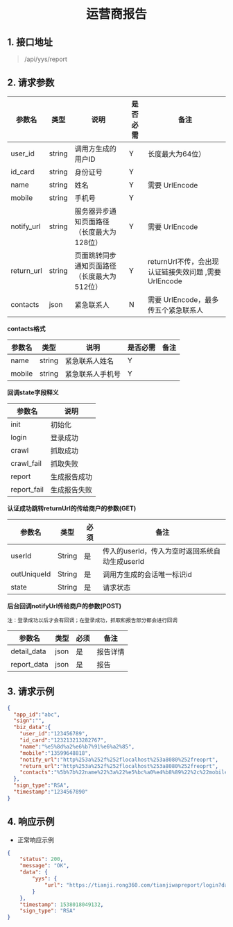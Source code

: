 # <center><span id="运营商报告">运营商报告</span></center>


## 1. 接口地址
 > /api/yys/report

## 2. 请求参数
| 参数名 | 类型 | 说明 | 是否必需 | 备注 |
| --| -- | -- | -- | -- |
| user_id    | string | 调用方生成的用户ID                 | Y |长度最大为64位）  |
| id_card    | string | 身份证号                                              		     | Y |  |
| name       | string | 姓名 						     | Y | 需要 UrlEncode |
| mobile     | string | 手机号 						 | Y |  |
| notify_url | string | 服务器异步通知页面路径 （长度最大为128位）     | Y | 需要 UrlEncode |
| return_url | string | 页面跳转同步通知页面路径 （长度最大为512位）| Y | returnUrl不传，会出现认证链接失效问题 ,需要 UrlEncode  |
| contacts   | json   | 紧急联系人 						 | N | 需要 UrlEncode，最多传五个紧急联系人|

**contacts格式**

| 参数名 | 类型 | 说明 | 是否必需 | 备注 |
| --| -- | -- | -- | -- |
| name      | string | 紧急联系人姓名                 | Y |  |
| mobile    | string | 紧急联系人手机号              | Y |  |

**回调state字段释义**

| 参数名 |  说明 | 
| -- |  -- |
| init | 初始化 |  
| login   | 登录成功 |  
| crawl | 抓取成功 |  
| crawl_fail | 抓取失败 | 
| report | 生成报告成功 |  
| report_fail | 生成报告失败 | 


**认证成功跳转returnUrl的传给商户的参数(GET)**

| 参数名 | 类型 | 必须 | 备注 |
| -- | -- | -- | -- |
| userId     | String | 是 | 传入的userId，传入为空时返回系统自动生成userId |
| outUniqueId     | String | 是  | 调用方生成的会话唯一标识id|
| state    | String | 是   |请求状态  |
 

**后台回调notifyUrl传给商户的参数(POST)**

`注：登录成功以后才会有回调；在登录成功，抓取和报告部分都会进行回调`

| 参数名 | 类型 | 必须 | 备注 |
| -- | -- | -- | -- |
| detail_data     | json | 是 | 报告详情 |
| report_data     | json | 是  | 报告|

## 3. 请求示例
```json
{
  "app_id":"abc",
  "sign":"",
  "biz_data":{
  	"user_id":"123456789",
    "id_card":"123213213282767",
    "name":"%e5%8d%a2%e6%b7%91%e6%a2%85",
    "mobile":"13599648818",
    "notify_url":"http%253a%252f%252flocalhost%253a8080%252freoprt",
    "return_url":"http%253a%252f%252flocalhost%253a8080%252freoprt",
    "contacts":"%5b%7b%22name%22%3a%22%e5%bc%a0%e4%b8%89%22%2c%22mobile%22%3a%221300000000%22%7d%2c%7b%22name%22%3a%22%e6%9d%8e%e5%9b%9b%22%2c%22mobile%22%3a%221300000001%22%7d%5d"
  },
  "sign_type":"RSA",
  "timestamp":"1234567890"
}
```
## 4. 响应示例
* 正常响应示例 
```json
{
    "status": 200,
    "message": "OK",
    "data": {
        "yys": {
            "url": "https://tianji.rong360.com/tianjiwapreport/login?data=nD%2BRaNTUBXKJrM1QPpIetH%2B7GoC9yFcQEknPlzm947sVs9a6qC0bWf2kZ6dF5VdCAeR%2BSuteujEjYwqmBG11FxxTrPuK%2BnDwp6AnPSLdUku%2Fk8vepdTdHCuwzbuKDUesxKAj%2F16yymsJ%2BzdJt2JU%2Bf7JsM%2FZ2OqVRTALFr5lwCSQMKHPFx%2B%2FUtxdIVpjVswDoZw%2FWkP6NxQc9m3ahMDb79mzSUdr6Jh89KmLaZqdGkv2CylDbkw1ta735LZq%2BDd1"
        }
    },
    "timestamp": 1538018049132,
    "sign_type": "RSA"
}
```
